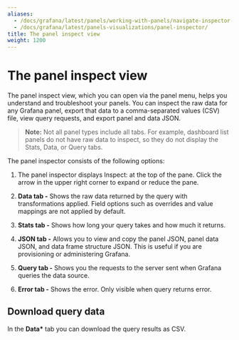 ```yaml
---
aliases:
  - /docs/grafana/latest/panels/working-with-panels/navigate-inspector-panel/
  - /docs/grafana/latest/panels-visualizations/panel-inspector/
title: The panel inspect view
weight: 1200
---
```


# The panel inspect view

The panel inspect view, which you can open via the panel menu, helps you understand and troubleshoot your panels. You can inspect the raw data for any Grafana panel, export that data to a comma-separated values (CSV) file, view query requests, and export panel and data JSON.

> **Note:** Not all panel types include all tabs. For example, dashboard list panels do not have raw data to inspect, so they do not display the Stats, Data, or Query tabs.

The panel inspector consists of the following options:

1. The panel inspector displays Inspect: <NameOfPanelBeingInspected> at the top of the pane. Click the arrow in the upper right corner to expand or reduce the pane.

2. **Data tab -** Shows the raw data returned by the query with transformations applied. Field options such as overrides and value mappings are not applied by default.

3. **Stats tab -** Shows how long your query takes and how much it returns.

4. **JSON tab -** Allows you to view and copy the panel JSON, panel data JSON, and data frame structure JSON. This is useful if you are provisioning or administering Grafana.

5. **Query tab -** Shows you the requests to the server sent when Grafana queries the data source.

6. **Error tab -** Shows the error. Only visible when query returns error.

## Download query data

In the **Data\*** tab you can download the query results as CSV.
